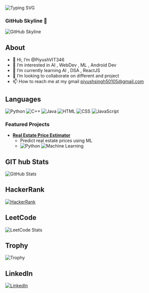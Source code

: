 ![Typing SVG](https://readme-typing-svg.herokuapp.com?font=Roboto&size=30&color=F76C6C&lines=Hi+there,+I'm+Piyush!;Welcome+to+my+GitHub+profile!;I+am+a+Machine+Learning+enthusiast)

### GitHub Skyline 🌄
![GitHub Skyline](https://skyline.github.com/PiyushVIT346)

## **About**
- 👋 Hi, I’m @PiyushVIT346
- 👀 I’m interested in AI , WebDev , ML , Android Dev
- 🌱 I’m currently learning AI , DSA , ReactJS
- 💞️ I’m looking to collaborate on different and project 
- 📫 How to reach me at my gmail piyushsingh50105@gmail.com
## **Languages**
![Python](https://img.shields.io/badge/Python-3776AB?style=for-the-badge&logo=python&logoColor=white)
![C++](https://img.shields.io/badge/C++-00599C?style=for-the-badge&logo=cplusplus&logoColor=white)
![Java](https://img.shields.io/badge/Java-C0392B?style=for-the-badge&logo=java&logoColor=white)
![HTML](https://img.shields.io/badge/HTML-D35400?style=for-the-badge&logo=html5&logoColor=white)
![CSS](https://img.shields.io/badge/CSS-239120?style=for-the-badge&logo=css3&logoColor=white)
![JavaScript](https://img.shields.io/badge/JavaScript-F7DF1E?style=for-the-badge&logo=javascript&logoColor=white)

### Featured Projects

- **[Real Estate Price Estimator](https://github.com/YourUsername/RealEstatePriceEstimator)**
  - Predict real estate prices using ML
  - ![Python](https://img.shields.io/badge/Python-3776AB?style=for-the-badge&logo=python&logoColor=white) ![Machine Learning](https://img.shields.io/badge/Machine%20Learning-brightgreen?style=for-the-badge)


## **GIT hub Stats**
![GitHub Stats](https://github-readme-stats.vercel.app/api?username=PiyushSingh&show_icons=true&theme=radical)
## **HackerRank**
[![HackerRank](https://img.shields.io/badge/-HackerRank-2EC866?style=for-the-badge&logo=HackerRank&logoColor=white)](https://www.hackerrank.com/YOUR_USERNAME)

## **LeetCode**
![LeetCode Stats](https://leetcode-stats-api.herokuapp.com/Piyush_Coding910)

## **Trophy**
![Trophy](https://github-profile-trophy.vercel.app/?username=PiyushSingh&theme=onedark)

## **LinkedIn**
[![LinkedIn](https://img.shields.io/badge/LinkedIn-0077B5?style=for-the-badge&logo=linkedin&logoColor=white)](https://www.linkedin.com/in/piyush-singh-328302289/)
